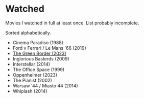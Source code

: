 # Watched

Movies I watched in full at least once. List probably incomplete.

Sorted alphabetically.

- Cinema Paradiso (1988)
- Ford v Ferrari / Le Mans '66 (2019)
- [The Green Border (2023)](./titles/green-border.md)
- Inglorious Basterds (2009)
- Interstellar (2014)
- The Office Space (1999)
- Oppenheimer (2023)
- The Pianist (2002)
- Warsaw '44 / Miasto 44 (2014)
- Whiplash (2014)
